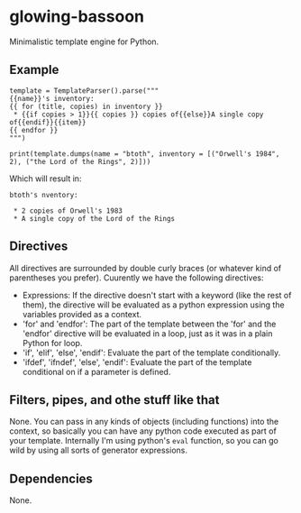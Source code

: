 # glowing-bassoon
Minimalistic template engine for Python.

## Example

```
template = TemplateParser().parse("""
{{name}}'s inventory:
{{ for (title, copies) in inventory }}
 * {{if copies > 1}}{{ copies }} copies of{{else}}A single copy of{{endif}}{{item}}
{{ endfor }}
""")

print(template.dumps(name = "btoth", inventory = [("Orwell's 1984", 2), ("the Lord of the Rings", 2)]))
```

Which will result in:
```
btoth's nventory:

 * 2 copies of Orwell's 1983
 * A single copy of the Lord of the Rings
```

## Directives

All directives are surrounded by double curly braces (or whatever kind of parentheses you prefer). Cuurently we have the following directives:
  * Expressions: If the directive doesn't start with a keyword (like the rest of them), the directive will be evaluated as a python expression using the variables provided as a context.
  * 'for' and 'endfor': The part of the template between the 'for' and the 'endfor' directive will be evaluated in a loop, just as it was in a plain Python for loop.
  * 'if', 'elif', 'else', 'endif': Evaluate the part of the template conditionally.
  * 'ifdef', 'ifndef', 'else', 'endif': Evaluate the part of the template conditional on if a parameter is defined.

## Filters, pipes, and othe stuff like that

None. You can pass in any kinds of objects (including functions) into the context, so basically you can have any python code executed as part of your template. Internally I'm using python's `eval` function, so you can go wild by using all sorts of generator expressions. 

## Dependencies
None.
